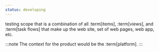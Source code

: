 ```yaml
---
status: developing
---
```


testing scope that is a combination of all :term[items], :term[views], and :term[task flows] that make up the web site, set of web pages, web app, etc.

:::note
The context for the product would be the :term[platform].
:::